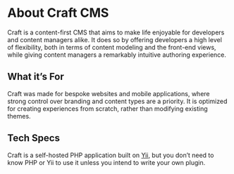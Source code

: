About Craft CMS
===============

Craft is a content-first CMS that aims to make life enjoyable for developers and content managers alike. It does so by offering developers a high level of flexibility, both in terms of content modeling and the front-end views, while giving content managers a remarkably intuitive authoring experience.

## What it’s For

Craft was made for bespoke websites and mobile applications, where strong control over branding and content types are a priority. It is optimized for creating experiences from scratch, rather than modifying existing themes.

## Tech Specs

Craft is a self-hosted PHP application built on [Yii](http://www.yiiframework.com/), but you don’t need to know PHP or Yii to use it unless you intend to write your own plugin.